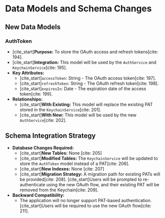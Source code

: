 # Data Models and Schema Changes

## New Data Models

### AuthToken

-   [cite_start]**Purpose:** To store the OAuth access and refresh tokens[cite: 194].
-   [cite_start]**Integration:** This model will be used by the `AuthService` and `KeychainService`[cite: 195].
-   **Key Attributes:**
    -   [cite_start]`accessToken`: String - The OAuth access token[cite: 197].
    -   [cite_start]`refreshToken`: String - The OAuth refresh token[cite: 198].
    -   [cite_start]`expiresIn`: Date - The expiration date of the access token[cite: 199].
-   **Relationships:**
    -   [cite_start]**With Existing:** This model will replace the existing PAT stored in the `KeychainService`[cite: 201].
    -   [cite_start]**With New:** This model will be used by the new `AuthService`[cite: 202].

## Schema Integration Strategy

-   **Database Changes Required:**
    -   [cite_start]**New Tables:** None [cite: 205]
    -   [cite_start]**Modified Tables:** The `KeychainService` will be updated to store the `AuthToken` model instead of a PAT[cite: 206].
    -   [cite_start]**New Indexes:** None [cite: 207]
    -   [cite_start]**Migration Strategy:** A migration path for existing PATs will be provided[cite: 208]. [cite_start]Users will be prompted to re-authenticate using the new OAuth flow, and their existing PAT will be removed from the Keychain[cite: 209].
-   **Backward Compatibility:**
    -   The application will no longer support PAT-based authentication. [cite_start]Users will be required to use the new OAuth flow[cite: 211].
